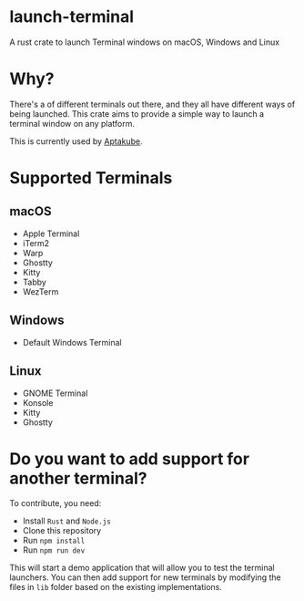 # launch-terminal

A rust crate to launch Terminal windows on macOS, Windows and Linux

# Why?

There's a of different terminals out there, and they all have different ways of being launched. This crate aims to provide a simple way to launch a terminal window on any platform.

This is currently used by [Aptakube](https://aptakube.com).

# Supported Terminals

## macOS

- Apple Terminal
- iTerm2
- Warp
- Ghostty
- Kitty
- Tabby
- WezTerm

## Windows

- Default Windows Terminal

## Linux

- GNOME Terminal
- Konsole
- Kitty
- Ghostty


# Do you want to add support for another terminal?

To contribute, you need:

- Install `Rust` and `Node.js`
- Clone this repository
- Run `npm install`
- Run `npm run dev`

This will start a demo application that will allow you to test the terminal launchers. You can then add support for new terminals by modifying the files in `lib` folder based on the existing implementations.